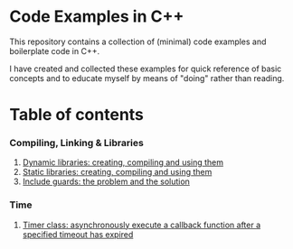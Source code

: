 # Code Examples in C++

This repository contains a collection of (minimal) code examples and boilerplate code in C++. 

I have created and collected these examples for quick reference of basic concepts and to educate myself by means of "doing" rather than reading.

# Table of contents

### Compiling, Linking & Libraries
1. [Dynamic libraries: creating, compiling and using them](https://github.com/stengoes/code_examples_cc/tree/master/examples/dynamic_library)  
2. [Static libraries: creating, compiling and using them](https://github.com/stengoes/code_examples_cc/tree/master/examples/static_library)
3. [Include guards: the problem and the solution ](https://github.com/stengoes/code_examples_cc/tree/master/examples/include_guard)

### Time
1. [Timer class: asynchronously execute a callback function after a specified timeout has expired](https://github.com/stengoes/code_examples_cc/tree/master/examples/timers)